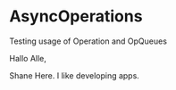 # AsyncOperations
Testing usage of Operation and OpQueues 

Hallo Alle,

Shane Here. I like developing apps.
